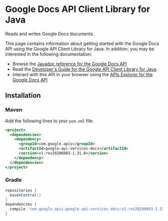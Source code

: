 # Google Docs API Client Library for Java

Reads and writes Google Docs documents.

This page contains information about getting started with the Google Docs API
using the Google API Client Library for Java. In addition, you may be interested
in the following documentation:

* Browse the [Javadoc reference for the Google Docs API][javadoc]
* Read the [Developer's Guide for the Google API Client Library for Java][google-api-client].
* Interact with this API in your browser using the [APIs Explorer for the Google Docs API][api-explorer]

## Installation

### Maven

Add the following lines to your `pom.xml` file:

```xml
<project>
  <dependencies>
    <dependency>
      <groupId>com.google.apis</groupId>
      <artifactId>google-api-services-docs</artifactId>
      <version>v1-rev20200803-1.31.0</version>
    </dependency>
  </dependencies>
</project>
```

### Gradle

```gradle
repositories {
  mavenCentral()
}
dependencies {
  compile 'com.google.apis:google-api-services-docs:v1-rev20200803-1.31.0'
}
```

[javadoc]: https://googleapis.dev/java/google-api-services-docs/latest/index.html
[google-api-client]: https://github.com/googleapis/google-api-java-client/
[api-explorer]: https://developers.google.com/apis-explorer/#p/docs/v1/
